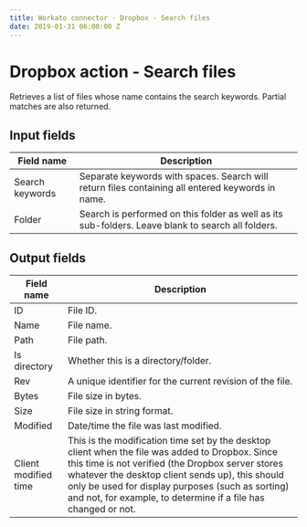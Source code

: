 ```yaml
---
title: Workato connector - Dropbox - Search files
date: 2019-01-31 06:00:00 Z
---
```


# Dropbox action - Search files
Retrieves a list of files whose name contains the search keywords. Partial matches are also returned.

## Input fields

| Field name | Description |
|---|---|
| Search keywords | Separate keywords with spaces. Search will return files containing all entered keywords in name. |
| Folder | Search is performed on this folder as well as its sub-folders. Leave blank to search all folders. |

## Output fields

| Field name | Description |
|---|---|
| ID | File ID. |
| Name | File name. |
| Path | File path. |
| Is directory | Whether this is a directory/folder. |
| Rev | A unique identifier for the current revision of the file. |
| Bytes | File size in bytes. |
| Size | File size in string format. |
| Modified | Date/time the file was last modified. |
| Client modified time | This is the modification time set by the desktop client when the file was added to Dropbox. Since this time is not verified (the Dropbox server stores whatever the desktop client sends up), this should only be used for display purposes (such as sorting) and not, for example, to determine if a file has changed or not. |
